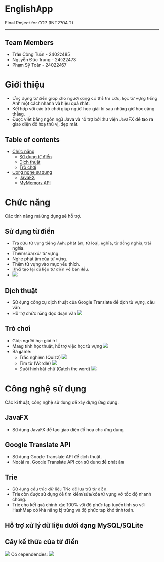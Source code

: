 # EnglishApp

Final Project for OOP (INT2204 2)
<hr>


## Team Members
- Trần Công Tuấn - 24022485
- Nguyễn Đức Trung - 24022473
- Phạm Sỹ Toàn - 24022467

# Giới thiệu
- Ứng dụng từ điển giúp cho người dùng có thể tra cứu, học từ vựng tiếng Anh một cách nhanh và hiệu quả nhất.
- Kết hợp với các trò chơi giúp người học giải trí sau những giờ học căng thẳng.
- Được viết bằng ngôn ngữ Java và hỗ trợ bởi thư viện JavaFX để tạo ra giao diện đồ hoạ thú vị, đẹp mắt.

## Table of contents
- [Chức năng](#Chức-năng)
    - [Sử dụng từ điển](#Sử-dụng-từ-điển)
    - [Dịch thuật](#Dịch-thuật)
    - [Trò chơi](#Trò-chơi)
- [Công nghệ sử dụng](#Công-nghệ-sử-dụng)
    - [JavaFX](#JavaFX)
    - [MyMemory API](#)

# Chức năng
Các tính năng mà ứng dụng sẽ hỗ trợ.
## Sử dụng từ điển
- Tra cứu từ vựng tiếng Anh: phát âm, từ loại, nghĩa, từ đồng nghĩa, trái nghĩa.
- Thêm/sửa/xóa từ vựng.
- Nghe phát âm của từ vựng.
- Thêm từ vựng vào mục yêu thích.
- Khởi tạo lại dữ liệu từ điển về ban đầu.
- ![](./Demo/z6573236504877_9b6bb28cbaa7e0323bcf82c4fc5fe8ee.jpg)

## Dịch thuật
- Sử dụng công cụ dịch thuật của Google Translate để dịch từ vựng, câu văn.
- Hỗ trợ chức năng đọc đoạn văn
  ![](./preview/prev3.png)

## Trò chơi
- Giúp người học giải trí
- Mang tính học thuật, hỗ trợ việc học từ vựng
  ![](./preview/prev4.png)
- Ba game:
    * Trắc nghiệm (Quizz)
      ![](./preview/prev5.png)
    * Tìm từ (Wordle)
      ![](./preview/prev6.png)
    * Đuổi hình bắt chữ (Catch the word)
      ![](./preview/prev7.png)


# Công nghệ sử dụng
Các kĩ thuật, công nghệ sử dụng để xây dựng ứng dụng.

## JavaFX
- Sử dụng JavaFX để tạo giao diện đồ hoạ cho ứng dụng.
## Google Translate API
- Sử dụng Google Translate API để dịch thuật.
- Ngoài ra, Google Translate API còn sử dụng để phát âm
## Trie
- Sử dụng cấu trúc dữ liệu Trie để lưu trữ từ điển.
- Trie còn được sử dụng để tìm kiếm/sửa/xóa từ vựng với tốc độ nhanh chóng.
- Trie cho kết quả chính xác 100% với độ phức tạp tuyến tính so với HashMap có khả năng bị trùng và độ phức tạp khó tính toán.
## Hỗ trợ xử lý dữ liệu dưới dạng MySQL/SQLite
## Cây kế thừa của từ điển
![](./UML.png)
Có dependencies:
![](./UMLwithDependencies.png)